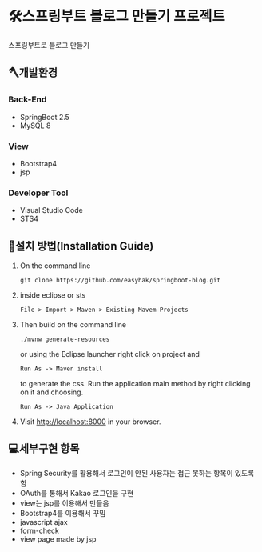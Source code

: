 🛠스프링부트 블로그 만들기 프로젝트
================================

스프링부트로 블로그 만들기 


## 🪓개발환경
### Back-End 
- SpringBoot 2.5
- MySQL 8
### View
- Bootstrap4
- jsp
### Developer Tool
- Visual Studio Code
- STS4

## 🔨설치 방법(Installation Guide)
1) On the command line
    ```
    git clone https://github.com/easyhak/springboot-blog.git
    ```
2) inside eclipse or sts
   ```
   File > Import > Maven > Existing Mavem Projects
   ```
3) Then build on the command line
    ```
    ./mvnw generate-resources
    ```  
    or using the Eclipse launcher right click on project and
    ```
    Run As -> Maven install
    ```
    to generate the css. Run the application main method by right clicking on it and choosing.
    ```
    Run As -> Java Application
    ```
4) Visit [http://localhost:8000](http://localhost:8000) in your browser.

## 💻세부구현 항목
- Spring Security를 활용해서 로그인이 안된 사용자는 접근 못하는 항목이 있도록 함
- OAuth를 통해서 Kakao 로그인을 구현
- view는 jsp를 이용해서 만들음
- Bootstrap4를 이용해서 꾸밈
- javascript ajax   
- form-check  
- view page made by jsp   
